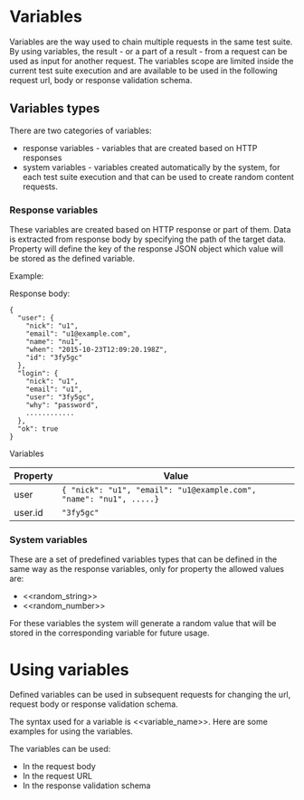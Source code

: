 # Variables

Variables are the way used to chain multiple requests in the same test suite.
By using variables, the result - or a part of a result - from a request can be used as input for another request.
The variables scope are limited inside the current test suite execution and are available to be used in the following request url, body or response validation schema.

## Variables types

There are two categories of variables:
* response variables - variables that are created based on HTTP responses
* system variables - variables created automatically by the system, for each test suite execution and that can be used to create random content requests.

### Response variables

These variables are created based on HTTP response or part of them. Data is extracted from response body by specifying the path of the target data.
Property will define the key of the response JSON object which value will be stored as the defined variable.

Example:

Response body:

```
{
  "user": {
    "nick": "u1",
    "email": "u1@example.com",
    "name": "nu1",
    "when": "2015-10-23T12:09:20.198Z",
    "id": "3fy5gc"
  },
  "login": {
    "nick": "u1",
    "email": "u1",
    "user": "3fy5gc",
    "why": "password",
    ............
  },
  "ok": true
}
```

Variables


| Property | Value |
|----------|-------|
| user | ``` { "nick": "u1", "email": "u1@example.com", "name": "nu1", .....} ``` |
| user.id | ``` "3fy5gc" ``` |

### System variables

These are a set of predefined variables types that can be defined in the same way as the response variables, only for property the allowed values are:

* <<random_string>>
* <<random_number>>

For these variables the system will generate a random value that will be stored in the corresponding variable for future usage.

# Using variables

Defined variables can be used in subsequent requests for changing the url, request body or response validation schema.

The syntax used for a variable is <<variable_name>>. Here are some examples for using the variables.

The variables can be used:
* In the request body
* In the request URL
* In the response validation schema
